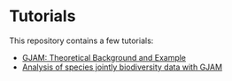 # Tutorials

This repository contains a few tutorials:

- [GJAM: Theoretical Background and Example](https://github.com/lanescher/Tutorials/tree/main/GJAM%20theoretical%20background%20and%20example)
- [Analysis of species jointly biodiversity data with GJAM](https://github.com/lanescher/Tutorials/tree/main/Analysis%20of%20species%20jointly%20biodiversity%20data%20with%20GJAM)
